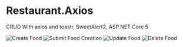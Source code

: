 # Restaurant.Axios
CRUD With axios and toastr, SweetAlert2, ASP.NET Core 5

![Create Food](https://s16.picofile.com/file/8427017384/1.png)
![Submit Food Creation](https://s16.picofile.com/file/8427017400/2.png)
![Update Food](https://s16.picofile.com/file/8427017426/4.png)
![Delete Food](https://s16.picofile.com/file/8427017418/3.png)
